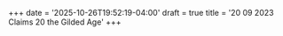 +++
date = '2025-10-26T19:52:19-04:00'
draft = true
title = '20 09 2023 Claims 20 the Gilded Age'
+++
